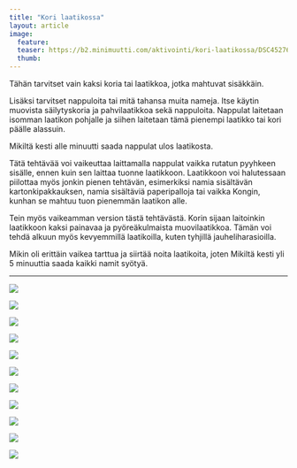 ```yaml
---
title: "Kori laatikossa"
layout: article
image:
  feature:
  teaser: https://b2.minimuutti.com/aktivointi/kori-laatikossa/DSC45276-245px.jpg
  thumb:
---
```


Tähän tarvitset vain kaksi koria tai laatikkoa, jotka mahtuvat sisäkkäin.

Lisäksi tarvitset nappuloita tai mitä tahansa muita nameja. Itse käytin muovista säilytyskoria ja pahvilaatikkoa sekä nappuloita. Nappulat laitetaan isomman laatikon pohjalle ja siihen laitetaan tämä pienempi laatikko tai kori päälle alassuin.

Mikiltä kesti alle minuutti saada nappulat ulos laatikosta.

Tätä tehtävää voi vaikeuttaa laittamalla nappulat vaikka rutatun pyyhkeen sisälle, ennen kuin sen laittaa tuonne laatikkoon. Laatikkoon voi halutessaan piilottaa myös jonkin pienen tehtävän, esimerkiksi namia sisältävän kartonkipakkauksen, namia sisältäviä paperipalloja tai vaikka Kongin, kunhan se mahtuu tuon pienemmän laatikon alle.

Tein myös vaikeamman version tästä tehtävästä. Korin sijaan laitoinkin laatikkoon kaksi painavaa ja pyöreäkulmaista muovilaatikkoa. Tämän voi tehdä alkuun myös kevyemmillä laatikoilla, kuten tyhjillä jauheliharasioilla.

Mikin oli erittäin vaikea tarttua ja siirtää noita laatikoita, joten Mikiltä kesti yli 5 minuuttia saada kaikki namit syötyä.

---

![](https://b2.minimuutti.com/aktivointi/kori-laatikossa/DSC45195-800px.jpg)

![](https://b2.minimuutti.com/aktivointi/kori-laatikossa/DSC45080-800px.jpg)

![](https://b2.minimuutti.com/aktivointi/kori-laatikossa/DSC45152-800px.jpg)

![](https://b2.minimuutti.com/aktivointi/kori-laatikossa/DSC45154-800px.jpg)

![](https://b2.minimuutti.com/aktivointi/kori-laatikossa/DSC45181-800px.jpg)

![](https://b2.minimuutti.com/aktivointi/kori-laatikossa/DSC45228-800px.jpg)

![](https://b2.minimuutti.com/aktivointi/kori-laatikossa/DSC45276-800px.jpg)

![](https://b2.minimuutti.com/aktivointi/kori-laatikossa/DSC48671-800px.jpg)

![](https://b2.minimuutti.com/aktivointi/kori-laatikossa/DSC48676-800px.jpg)

![](https://b2.minimuutti.com/aktivointi/kori-laatikossa/DSC48732-800px.jpg)

![](https://b2.minimuutti.com/aktivointi/kori-laatikossa/DSC48682-800px.jpg)

